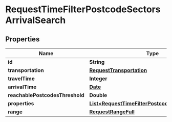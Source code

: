 
# RequestTimeFilterPostcodeSectorsArrivalSearch

## Properties
Name | Type | Description | Notes
------------ | ------------- | ------------- | -------------
**id** | **String** |  | 
**transportation** | [**RequestTransportation**](RequestTransportation.md) |  | 
**travelTime** | **Integer** |  | 
**arrivalTime** | [**Date**](Date.md) |  | 
**reachablePostcodesThreshold** | **Double** |  | 
**properties** | [**List&lt;RequestTimeFilterPostcodeSectorsProperty&gt;**](RequestTimeFilterPostcodeSectorsProperty.md) |  | 
**range** | [**RequestRangeFull**](RequestRangeFull.md) |  |  [optional]



